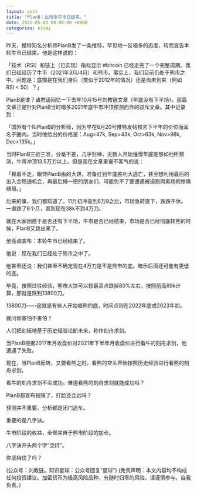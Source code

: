 ```yaml
---
layout: post
title: "PlanB：比特币牛市已结束。"
date: 2022-05-03 08:00:00 +0800
categories: essay
---
```


昨天，推特知名分析师PlanB发了一条推特，罕见地一反唱多的态度，转而宣告本轮牛市已结束。他是这样说的：

「技术（RSI）和链上（已实现）指标显示 #bitcoin 已经走完了一个完整周期。我们已经经历了牛市（2021年3月/4月）和熊市。事实上，我们目前仍处于熊市之中。问题是：底部是在我们身后（类似于2012年的情况）还是尚未到来（例如 RSI < 50）？」

PlanB是谁？诸君请回忆一下去年10月15号刘教链文章《年底没有下半场》。那篇文章正是针对PlanB当时唱多2021年底牛市冲顶预测而作的驳斥文章。其中记录到：

「国外有个叫PlanB的分析师，因为早在6月20号推特发帖预言下半年的价位而闻名于圈内。当时他给出的价格是：Aug>47k, Sep>43k, Oct>63k, Nov>98k, Dec>135k。」

当时PlanB三验三准，分毫不差，几乎封神，无数人开始憧憬年底能够如他所预测，牛市冲顶13.5万刀以上。但是我在文章里毫不客气的说：

「赖着不走，眼馋PlanB画的大饼，准备扛到年底胜利大逃亡，甚至想利用最后的出入金畅通机会，再最后搏一把的朋友们，可能免不了要遭遇被迫割肉离场的惨痛结局。」

后来的事，我们都知道了。11月初冲高到6万9之后，市场急转直下，跌跌不休。一直跌了6个月，直到现在38k不到4万刀。

就在大家困惑于是否还有下半场，牛市是否已经结束，市场是否已经彻底转熊的时候，PlanB又跳出来了。

他高调宣布：本轮牛市已经结束了。

他说：现在我们已经处于熊市之中了。

他甚至还说：我们甚至不确定现在4万刀是不是熊市的底。暗示后面还可能有更低的底。

毕竟，按照过往经验，熊市大饼可以较最高点跌掉80%左右。按照前高69k计算，那就是跌到13800刀。

13800刀——这就是有些人开始唱熊的底，时间点则在2022年底或2023年初。

就问你害怕不害怕？​

人们把刻板地基于历史经验论断未来，称作刻舟求剑。

当PlanB根据2017年月收盘价对2021年下半年月收盘价进行看牛的刻舟求剑，他遭遇了失败。

现在，当PlanB反转，又要看熊之时，看熊的空头开始按照历史经验进行看熊的刻舟求剑。

看牛的刻舟求剑不会成功。难道看熊的刻舟求剑就能成功吗？

PlanB都宣布投降了，打脸还会远吗？

预测并不重要，分析都是闭门造车。

重要的是八字诀。

牛市阶段的收益，全部来自于熊市阶段的加仓。

八字诀开头两个字“坚持”。

你坚持住了吗？

(公众号：刘教链。知识星球：公众号回复“星球”)
(免责声明：本文内容均不构成任何投资建议。加密货币为极高风险品种，有随时归零的风险，请谨慎参与，自我负责。)